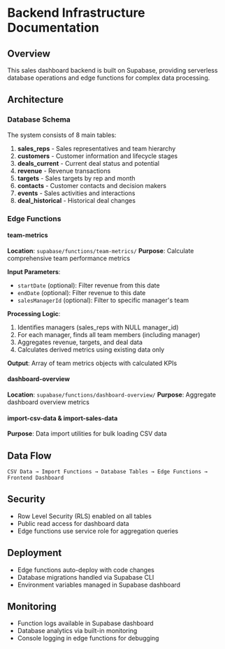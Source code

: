 # Backend Infrastructure Documentation

## Overview
This sales dashboard backend is built on Supabase, providing serverless database operations and edge functions for complex data processing.

## Architecture

### Database Schema
The system consists of 8 main tables:

1. **sales_reps** - Sales representatives and team hierarchy
2. **customers** - Customer information and lifecycle stages
3. **deals_current** - Current deal status and potential
4. **revenue** - Revenue transactions
5. **targets** - Sales targets by rep and month
6. **contacts** - Customer contacts and decision makers
7. **events** - Sales activities and interactions
8. **deal_historical** - Historical deal changes

### Edge Functions

#### team-metrics
**Location**: `supabase/functions/team-metrics/`
**Purpose**: Calculate comprehensive team performance metrics

**Input Parameters**:
- `startDate` (optional): Filter revenue from this date
- `endDate` (optional): Filter revenue to this date  
- `salesManagerId` (optional): Filter to specific manager's team

**Processing Logic**:
1. Identifies managers (sales_reps with NULL manager_id)
2. For each manager, finds all team members (including manager)
3. Aggregates revenue, targets, and deal data
4. Calculates derived metrics using existing data only

**Output**: Array of team metrics objects with calculated KPIs

#### dashboard-overview
**Location**: `supabase/functions/dashboard-overview/`
**Purpose**: Aggregate dashboard overview metrics

#### import-csv-data & import-sales-data
**Purpose**: Data import utilities for bulk loading CSV data

## Data Flow

```
CSV Data → Import Functions → Database Tables → Edge Functions → Frontend Dashboard
```

## Security
- Row Level Security (RLS) enabled on all tables
- Public read access for dashboard data
- Edge functions use service role for aggregation queries

## Deployment
- Edge functions auto-deploy with code changes
- Database migrations handled via Supabase CLI
- Environment variables managed in Supabase dashboard

## Monitoring
- Function logs available in Supabase dashboard
- Database analytics via built-in monitoring
- Console logging in edge functions for debugging